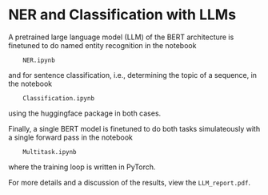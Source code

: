 # NER and Classification with LLMs

A pretrained large language model (LLM) of the BERT architecture is finetuned to do named entity recognition in the notebook 
```
    NER.ipynb    
```
and for sentence classification, i.e., determining the topic of a sequence, in the notebook 
```
    Classification.ipynb
```
using the huggingface package in both cases.

Finally, a single BERT model is finetuned to do both tasks simulateously with a single forward pass in the notebook
```
    Multitask.ipynb
```
where the training loop is written in PyTorch. 

For more details and a discussion of the results, view the `LLM_report.pdf`.
